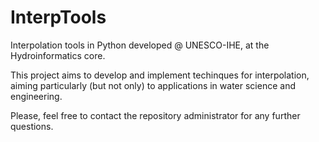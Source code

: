 InterpTools
===========

Interpolation tools in Python developed @ UNESCO-IHE, at the Hydroinformatics core.


This project aims to develop and implement techinques for interpolation, aiming particularly (but not only)
to applications in water science and engineering.

Please, feel free to contact the repository administrator for any further questions.
